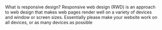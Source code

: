 What is responsive design?
Responsive web design (RWD) is an approach to web design that makes web pages render well on a variety of devices and window or screen sizes.
Essentially please make your website work on all devices, or as many devices as possible